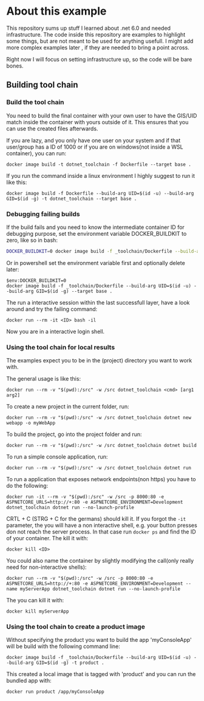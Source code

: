 # About this example

This repository sums up stuff I learned about .net 6.0 and needed infrastructure. The code inside this repository are examples to highlight some things, but are not meant to be used for anything usefull. I might add more complex examples later , if they are needed to bring a point across. 

Right now I will focus on setting infrastructure up, so the code will be bare bones.

## Building tool chain

### Build the tool chain

You need to build the final container with your own user to have the GIS/UID match inside the container with yours outside of it. This ensures that you can use the created files afterwards. 

If you are lazy, and you only have one user on your system and if that user/group has a ID of 1000 or if you are on windows(not inside a WSL container), you can run:

````pwsh
docker image build -t dotnet_toolchain -f Dockerfile --target base .
````

If you run the command inside a linux environment I highly suggest to run it like this:

````pwsh
docker image build -f Dockerfile --build-arg UID=$(id -u) --build-arg GID=$(id -g) -t dotnet_toolchain --target base .
````

### Debugging failing builds

If the build fails and you need to know the intermediate container ID for debugging purpose, set the environment variable DOCKER_BUILDKIT to zero, like so in bash:

````bash
DOCKER_BUILDKIT=0 docker image build -f _toolchain/Dockerfile --build-arg UID=$(id -u) --build-arg GID=$(id -g) --target base .
````

Or in powershell set the environment variable first and optionally delete later:

````pwsh
$env:DOCKER_BUILDKIT=0 
docker image build -f _toolchain/Dockerfile --build-arg UID=$(id -u) --build-arg GID=$(id -g) --target base .
````

The run a interactive session within the last successfull layer, have a look around and try the failing command:

````pwsh
docker run --rm -it <ID> bash -il
````

Now you are in a interactive login shell.

### Using the tool chain for local results

The examples expect you to be in the (project) directory you want to work with.

The general usage is like this:

````pwsh
docker run --rm -v "$(pwd):/src" -w /src dotnet_toolchain <cmd> [arg1 arg2]
````

To create a new project in the current folder, run:

````pwsh
docker run --rm -v "$(pwd):/src" -w /src dotnet_toolchain dotnet new webapp -o myWebApp
````

To build the project, go into the project folder and run:

````pwsh
docker run --rm -v "$(pwd):/src" -w /src dotnet_toolchain dotnet build
````

To run a simple console application, run:

````pwsh
docker run --rm -v "$(pwd):/src" -w /src dotnet_toolchain dotnet run
````

To run a application that exposes network endpoints(non https) you have to do the following:

````pwsh
docker run -it --rm -v "$(pwd):/src" -w /src -p 8000:80 -e ASPNETCORE_URLS=http://+:80 -e ASPNETCORE_ENVIRONMENT=Development dotnet_toolchain dotnet run --no-launch-profile
````

CRTL + C (STRG + C for the germans) should kill it. If you forgot the ``-it`` parameter, the you will have a non interactive shell, e.g. your button presses don not reach the server process. In that case run ``docker ps`` and find the ID of your container. The kill it with:

````pwsh
docker kill <ID>
````

You could also name the container by slightly modifying the call(only really need for non-interactive shells):

````pwsh
docker run --rm -v "$(pwd):/src" -w /src -p 8000:80 -e ASPNETCORE_URLS=http://+:80 -e ASPNETCORE_ENVIRONMENT=Development --name myServerApp dotnet_toolchain dotnet run --no-launch-profile
````

The you can kill it with:

````pwsh
docker kill myServerApp
````

### Using the tool chain to create a product image

Without specifying the product you want to build the app 'myConsoleApp' will be build with the following command line:

````pwsh
docker image build -f _toolchain/Dockerfile --build-arg UID=$(id -u) --build-arg GID=$(id -g) -t product .
````

This created a local image that is tagged with 'product' and you can run the bundled app with:

````pwsh
docker run product /app/myConsoleApp
````
